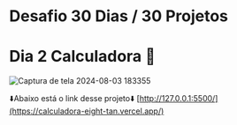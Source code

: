 # Desafio 30 Dias / 30 Projetos

# Dia 2 Calculadora 🔢

![Captura de tela 2024-08-03 183355](https://github.com/user-attachments/assets/0b803ebf-e8e9-4eaa-9b67-ca59cd169d47)

⬇️Abaixo está o link desse projeto⬇️
[http://127.0.0.1:5500/](https://calculadora-eight-tan.vercel.app/)
